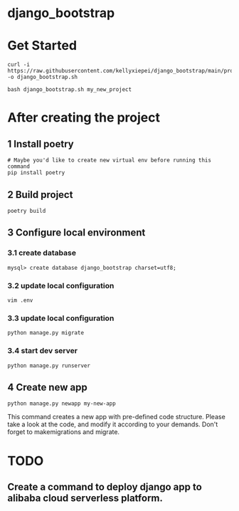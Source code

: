 # django_bootstrap

# Get Started
```
curl -i https://raw.githubusercontent.com/kellyxiepei/django_bootstrap/main/project_tools/django_bootstrap.sh -o django_bootstrap.sh

bash django_bootstrap.sh my_new_project
```

# After creating the project 
## 1 Install poetry
```
# Maybe you'd like to create new virtual env before running this command
pip install poetry
```

## 2 Build project
```
poetry build
```

## 3 Configure local environment
### 3.1 create database
```
mysql> create database django_bootstrap charset=utf8;
```
### 3.2 update local configuration
```
vim .env
```

### 3.3 update local configuration
```
python manage.py migrate
```

### 3.4 start dev server
```
python manage.py runserver
```

## 4 Create new app
```
python manage.py newapp my-new-app
```
This command creates a new app with pre-defined code structure. Please take a look at the code, and modify it according to your demands. Don't forget to makemigrations and migrate.


# TODO
## Create a command to deploy django app to alibaba cloud serverless platform.